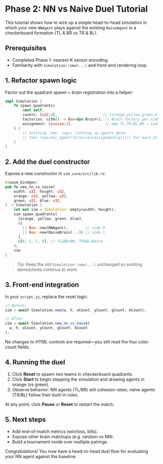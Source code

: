 # Phase 2: NN vs Naive Duel Tutorial

This tutorial shows how to wire up a simple head-to-head simulation in which your new `NNAgent` plays against the existing `NaiveAgent` in a checkerboard formation (TL & BR vs TR & BL).

## Prerequisites
- Completed Phase 1: nearest-K sensor encoding.
- Familiarity with `Simulation::new(...)` and front-end rendering loop.

## 1. Refactor spawn logic

Factor out the quadrant spawn + brain registration into a helper:

```rust
impl Simulation {
    fn spawn_quadrants(
        &mut self,
        counts: [u32;4],                     // [orange,yellow,green,blue]
        factories: &[fn() -> Box<dyn Brain>], // Brain factory per side
        assignment: &[usize;4],               // map TL,TR,BL,BR → side index
    ) {
        // existing `new` logic (setting up agents_data)
        // then register_agent(factories[assignment[q]]()) for each ship
    }
}
```

## 2. Add the duel constructor

Expose a new constructor in `sim_core/src/lib.rs`:

```rust
#[wasm_bindgen]
pub fn new_nn_vs_naive(
    width: u32, height: u32,
    orange: u32, yellow: u32,
    green: u32, blue: u32,
) -> Simulation {
    let mut sim = Simulation::empty(width, height);
    sim.spawn_quadrants(
      [orange, yellow, green, blue],
      &[ 
        || Box::new(NNAgent),        // side 0
        || Box::new(NaiveBrain(...)) // side 1
      ],
      &[0, 1, 1, 0], // TL&BR=NN, TR&BL=Naive
    );
    sim
}
```

> *Tip:* Keep the old `Simulation::new(...)` unchanged so existing demos/tests continue to work.

## 3. Front-end integration

In your `script.js`, replace the reset logic:

```js
// Before:
sim = await Simulation.new(w, h, oCount, yCount, gCount, bCount);

// After:
sim = await Simulation.new_nn_vs_naive(
  w, h, oCount, yCount, gCount, bCount
);
```

No changes to HTML controls are required—you still read the four color count fields. 

## 4. Running the duel

1. Click **Reset** to spawn two teams in checkerboard quadrants.
2. Click **Start** to begin stepping the simulation and drawing agents in orange (vs green).
3. Observe behavior: NN agents (TL/BR) will cohesion-steer, naive agents (TR/BL) follow their built-in rules.

At any point, click **Pause** or **Reset** to restart the match.

## 5. Next steps
- Add end-of-match metrics (win/loss, kills).
- Expose other brain matchups (e.g. random vs NN).
- Build a tournament mode over multiple pairings.

Congratulations! You now have a head-to-head duel flow for evaluating your NN agent against the baseline.
